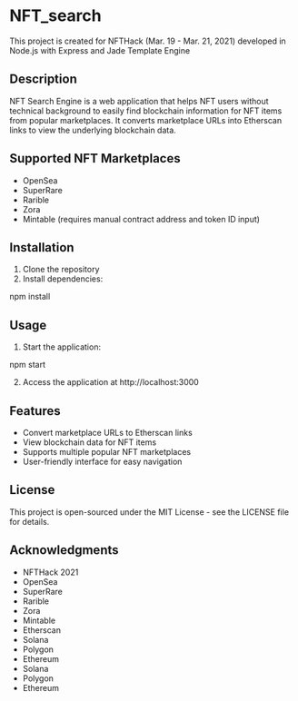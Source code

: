 # NFT_search
This project is created for NFTHack (Mar. 19 - Mar. 21, 2021) developed in Node.js with Express and Jade Template Engine

## Description
NFT Search Engine is a web application that helps NFT users without technical background to easily find blockchain information for NFT items from popular marketplaces. It converts marketplace URLs into Etherscan links to view the underlying blockchain data.

## Supported NFT Marketplaces
- OpenSea
- SuperRare
- Rarible
- Zora
- Mintable (requires manual contract address and token ID input)

## Installation
1. Clone the repository
2. Install dependencies:

npm install

## Usage
1. Start the application:

npm start

2. Access the application at http://localhost:3000

## Features
- Convert marketplace URLs to Etherscan links
- View blockchain data for NFT items
- Supports multiple popular NFT marketplaces
- User-friendly interface for easy navigation

## License
This project is open-sourced under the MIT License - see the LICENSE file for details.

## Acknowledgments
- NFTHack 2021
- OpenSea
- SuperRare
- Rarible
- Zora
- Mintable
- Etherscan
- Solana
- Polygon
- Ethereum
- Solana
- Polygon
- Ethereum

                        